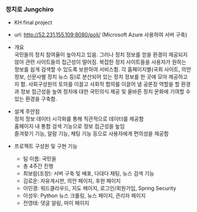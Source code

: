 ### 정치로 Jungchiro  
* KH final project  
* url: http://52.231.155.109:8080/poli/ (Microsoft Azure 사용하여 서버 구축)  
   
   
* 개요   
국민들의 정치 참여율이 높아지고 있음. 그러나 정치 정보를 얻을 환경이 제공되지 않아 관련 사이트들의 접근성이 떨어짐. 복잡한 정치 사이트들을 사용자가 원하는 정보를 쉽게 검색할 수 있도록 보완하여 서비스함. 각 홈페이지별(국회 사이트, 의안 정보, 신문사별 정치 뉴스 등)로 분산되어 있는 정치 정보를 한 곳에 모아 제공하고자 함. 사회구성원의 토의를 이끌고 사회적 합의를 이끌어 낼 공론장 역할을 할 환경과 정보 접근성을 높여 정치에 대한 국민의식 제공 및 올바른 정치 문화에 기여할 수 있는 환경을 구축함.   
   
   
* 설계 주안점   
정치 정보 데이터 시각화를 통해 직관적으로 데이터를 제공함   
홈페이지 내 통합 검색 기능으로 정보 접근성을 높임   
즐겨찾기 기능, 알람 기능, 채팅 기능 등으로 사용자에게 편의성을 제공함   
   
   
* 프로젝트 구성원 및 구현 기능
  * 팀 이름: 국민을
  * 총 4주간 진행
  * 최보람(조장): 서버 구축 및 배포, 다대다 채팅, 뉴스 검색 기능
  * 김로운: 자유게시판, 의안 페이지, 후원 페이지
  * 이민경: 워드클라우드, 지도 페이지, 로그인/회원가입, Spring Security
  * 이성우: Python 뉴스 크롤링, 뉴스 페이지, 관리자 페이지
  * 전영태: 댓글 알림, 마이 페이지
